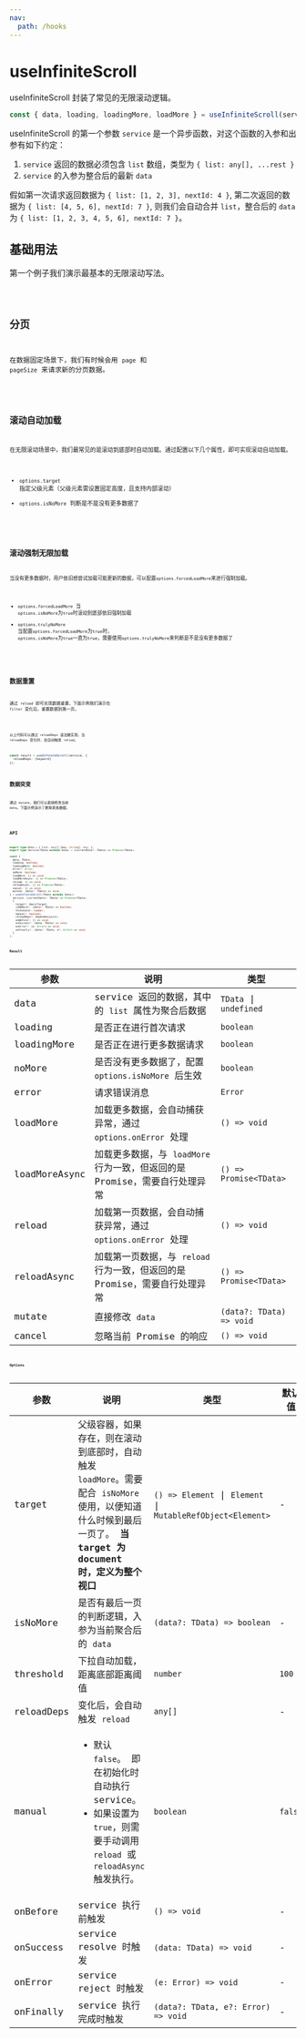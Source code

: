 ```yaml
---
nav:
  path: /hooks
---
```


# useInfiniteScroll

useInfiniteScroll 封装了常见的无限滚动逻辑。

```js
const { data, loading, loadingMore, loadMore } = useInfiniteScroll(service);
```

useInfiniteScroll 的第一个参数 `service` 是一个异步函数，对这个函数的入参和出参有如下约定：

1. `service` 返回的数据必须包含 `list` 数组，类型为 `{ list: any[], ...rest }`
2. `service` 的入参为整合后的最新 `data`

假如第一次请求返回数据为 `{ list: [1, 2, 3], nextId: 4 }`, 第二次返回的数据为 `{ list: [4, 5, 6], nextId: 7 }`, 则我们会自动合并 `list`，整合后的 `data` 为 `{ list: [1, 2, 3, 4, 5, 6], nextId: 7 }`。

## 基础用法

第一个例子我们演示最基本的无限滚动写法。

<code src="./demo/default.tsx" />

## 分页

在数据固定场景下，我们有时候会用 `page` 和 `pageSize` 来请求新的分页数据。

<code src="./demo/pagination.tsx" />

## 滚动自动加载

在无限滚动场景中，我们最常见的是滚动到底部时自动加载。通过配置以下几个属性，即可实现滚动自动加载。

- `options.target` 指定父级元素（父级元素需设置固定高度，且支持内部滚动）
- `options.isNoMore` 判断是不是没有更多数据了

<code src="./demo/scroll.tsx" />

## 滚动强制无限加载

当没有更多数据时，用户依旧想尝试加载可能更新的数据，可以配置`options.forcedLoadMore`来进行强制加载。

- `options.forcedLoadMore` 当 `options.isNoMore`为`true`时滚动到底部依旧强制加载
- `options.trulyNoMore` 当配置`options.forcedLoadMore`为`true`时， `options.isNoMore`为`true`一直为`true`，需要使用`options.trulyNoMore`来判断是不是没有更多数据了

<code src="./demo/scrollForcedLoadMore.tsx" />

## 数据重置

通过 `reload` 即可实现数据重置，下面示例我们演示在 `filter` 变化后，重置数据到第一页。

<code src="./demo/reload.tsx" />

以上代码可以通过 `reloadDeps` 语法糖实现，当 `reloadDeps` 变化时，会自动触发 `reload`。

```ts
const result = useInfiniteScroll(service, {
  reloadDeps: [keyword]
});
```

## 数据突变

通过 `mutate`，我们可以直接修改当前 `data`。下面示例演示了删除某条数据。

<code src="./demo/mutate.tsx" />

## API

```ts
export type Data = { list: any[];[key: string]: any; };
export type Service<TData extends Data> = (currentData?: TData) => Promise<TData>;

const {
  data: TData;
  loading: boolean;
  loadingMore: boolean;
  error?: Error;
  noMore: boolean;
  loadMore: () => void;
  loadMoreAsync: () => Promise<TData>;
  reload: () => void;
  reloadAsync: () => Promise<TData>;
  cancel: () => void;
  mutate: (data?: TData) => void;
} = useInfiniteScroll<TData extends Data>(
  service: (currentData?: TData) => Promise<TData>,
  {
    target?: BasicTarget;
    isNoMore?: (data?: TData) => boolean;
    threshold?: number;
    manual?: boolean;
    reloadDeps?: DependencyList;
    onBefore?: () => void;
    onSuccess?: (data: TData) => void;
    onError?: (e: Error) => void;
    onFinally?: (data?: TData, e?: Error) => void;
  }
);
```

### Result

| 参数          | 说明                                                                       | 类型                     |
| ------------- | -------------------------------------------------------------------------- | ------------------------ |
| data          | service 返回的数据，其中的 `list` 属性为聚合后数据                         | `TData` \| `undefined`   |
| loading       | 是否正在进行首次请求                                                       | `boolean`                |
| loadingMore   | 是否正在进行更多数据请求                                                   | `boolean`                |
| noMore        | 是否没有更多数据了，配置 `options.isNoMore` 后生效                         | `boolean`                |
| error         | 请求错误消息                                                               | `Error`                  |
| loadMore      | 加载更多数据，会自动捕获异常，通过 `options.onError` 处理                  | `() => void`             |
| loadMoreAsync | 加载更多数据，与 `loadMore` 行为一致，但返回的是 Promise，需要自行处理异常 | `() => Promise<TData>`   |
| reload        | 加载第一页数据，会自动捕获异常，通过 `options.onError` 处理                | `() => void`             |
| reloadAsync   | 加载第一页数据，与 `reload` 行为一致，但返回的是 Promise，需要自行处理异常 | `() => Promise<TData>`   |
| mutate        | 直接修改 `data`                                                            | `(data?: TData) => void` |
| cancel        | 忽略当前 Promise 的响应                                                    | `() => void`             |

### Options

| 参数       | 说明                                                                                                                                                             | 类型                                                        | 默认值  |
| ---------- | ---------------------------------------------------------------------------------------------------------------------------------------------------------------- | ----------------------------------------------------------- | ------- |
| target     | 父级容器，如果存在，则在滚动到底部时，自动触发 `loadMore`。需要配合 `isNoMore` 使用，以便知道什么时候到最后一页了。 **当 target 为 document 时，定义为整个视口** | `() => Element` \| `Element` \| `MutableRefObject<Element>` | -       |
| isNoMore   | 是否有最后一页的判断逻辑，入参为当前聚合后的 `data`                                                                                                              | `(data?: TData) => boolean`                                 | -       |
| threshold  | 下拉自动加载，距离底部距离阈值                                                                                                                                   | `number`                                                    | `100`   |
| reloadDeps | 变化后，会自动触发 `reload`                                                                                                                                      | `any[]`                                                     | -       |
| manual     | <ul><li> 默认 `false`。 即在初始化时自动执行 service。</li><li>如果设置为 `true`，则需要手动调用 `reload` 或 `reloadAsync` 触发执行。 </li></ul>                 | `boolean`                                                   | `false` |
| onBefore   | service 执行前触发                                                                                                                                               | `() => void`                                                | -       |
| onSuccess  | service resolve 时触发                                                                                                                                           | `(data: TData) => void`                                     | -       |
| onError    | service reject 时触发                                                                                                                                            | `(e: Error) => void`                                        | -       |
| onFinally  | service 执行完成时触发                                                                                                                                           | `(data?: TData, e?: Error) => void`                         | -       |

